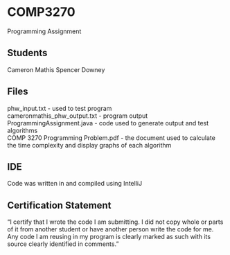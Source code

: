 # COMP3270
Programming Assignment
## Students
Cameron Mathis
Spencer Downey
## Files
phw_input.txt - used to test program  
cameronmathis_phw_output.txt - program output  
ProgrammingAssignment.java - code used to generate output and test algorithms  
COMP 3270 Programming Problem.pdf - the document used to calculate the time complexity and display graphs of each algorithm  
## IDE
Code was written in and compiled using IntelliJ
## Certification Statement
“I certify that I wrote the code I am submitting. I did not copy whole or parts of it from another student or
have another person write the code for me. Any code I am reusing in my program is clearly marked as such
with its source clearly identified in comments.” 
